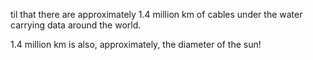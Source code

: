 til that there are approximately 1.4 million km of cables under the water carrying data around the world.

1.4 million km is also, approximately, the diameter of the sun!
